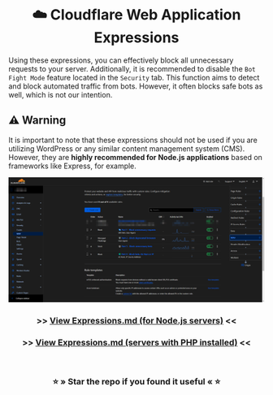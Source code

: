 <div align="center">
    <h1>☁️ Cloudflare Web Application Expressions</h1>
</div>

Using these expressions, you can effectively block all unnecessary requests to your server.
Additionally, it is recommended to disable the `Bot Fight Mode` feature located in the `Security` tab.
This function aims to detect and block automated traffic from bots. However, it often blocks safe bots as well, which is not our intention.

## ⚠️ Warning
It is important to note that these expressions should not be used if you are utilizing WordPress or any similar content management system (CMS).
However, they are **highly recommended for Node.js applications** based on frameworks like Express, for example.

![brave_3bq3ILedXwKD.png](assets/images/brave_3bq3ILedXwKD.png)

<div align="center">
    <h3>>> <a href="expressions/main.md">View Expressions.md (for Node.js servers)</a> <<</h3>
    <h3>>> <a href="expressions/php">View Expressions.md (servers with PHP installed)</a> <<</h3>
    <br>
    <h3>⭐ » Star the repo if you found it useful « ⭐</h3>
</div>
